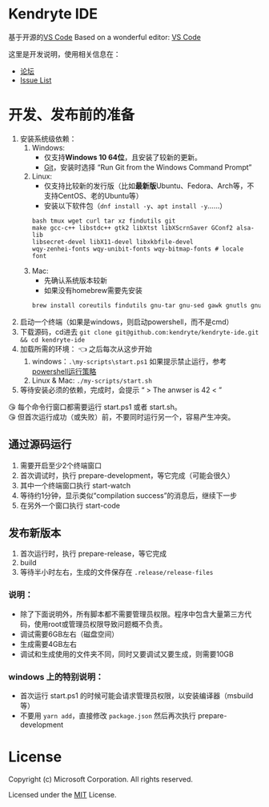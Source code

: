# Kendryte IDE

基于开源的[VS Code](https://code.visualstudio.com)
Based on a wonderful editor: [VS Code](https://code.visualstudio.com)

这里是开发说明，使用相关信息在：    
* [论坛](https://forum.kendryte.com/)
* [Issue List](https://github.com/kendryte/kendryte-ide/issues)

# 开发、发布前的准备
1. 安装系统级依赖：
	1. Windows:
		* 仅支持**Windows 10 64位**，且安装了较新的更新。
		* [Git](https://git-scm.com/)，安装时选择 “Run Git from the Windows Command Prompt”
	2. Linux:
		* 仅支持比较新的发行版（比如**最新版**Ubuntu、Fedora、Arch等，不支持CentOS、老的Ubuntu等）
		* 安装以下软件包（`dnf install -y`、`apt install -y`……）
		```dnf
	    bash tmux wget curl tar xz findutils git
	    make gcc-c++ libstdc++ gtk2 libXtst libXScrnSaver GConf2 alsa-lib
	    libsecret-devel libX11-devel libxkbfile-devel
	    wqy-zenhei-fonts wqy-unibit-fonts wqy-bitmap-fonts # locale font
        ```
	3. Mac:
		* 先确认系统版本较新
		* 如果没有homebrew需要先安装
		```bash
		brew install coreutils findutils gnu-tar gnu-sed gawk gnutls gnu-indent gnu-getopt wget md5sha1sum gnutls --with-default-names
		```
1. 启动一个终端（如果是windows，则启动powershell，而不是cmd）
1. 下载源码，cd进去 `git clone git@github.com:kendryte/kendryte-ide.git && cd kendryte-ide`
1. 加载所需的环境： 👈 之后每次从这步开始
	1. windows：`.\my-scripts\start.ps1` 如果提示禁止运行，参考 [powershell运行策略](https://docs.microsoft.com/zh-cn/powershell/module/microsoft.powershell.core/about/about_execution_policies?view=powershell-6)
	1. Linux & Mac: `./my-scripts/start.sh`
1. 等待安装必须的依赖，完成时，会提示 “ > The anwser is 42 < ”

😘 每个命令行窗口都需要运行 start.ps1 或者 start.sh。    
😘 但首次运行成功（或失败）前，不要同时运行另一个，容易产生冲突。

## 通过源码运行
1. 需要开启至少2个终端窗口
1. 首次调试时，执行 prepare-development，等它完成（可能会很久）
1. 其中一个终端窗口执行 start-watch
1. 等待约1分钟，显示类似“compilation success”的消息后，继续下一步
1. 在另外一个窗口执行 start-code

## 发布新版本
1. 首次运行时，执行 prepare-release，等它完成
1. build
1. 等待半小时左右，生成的文件保存在 `.release/release-files`

### 说明：
* 除了下面说明外，所有脚本都不需要管理员权限。程序中包含大量第三方代码，使用root或管理员权限导致问题概不负责。
* 调试需要6GB左右（磁盘空间）
* 生成需要4GB左右
* 调试和生成使用的文件夹不同，同时又要调试又要生成，则需要10GB

### windows 上的特别说明：
* 首次运行 start.ps1 的时候可能会请求管理员权限，以安装编译器（msbuild等）
* 不要用 `yarn add`，直接修改 `package.json` 然后再次执行 prepare-development

# License

Copyright (c) Microsoft Corporation. All rights reserved.

Licensed under the [MIT](LICENSE.txt) License.
